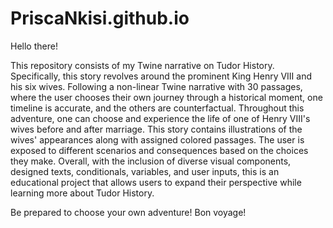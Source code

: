 # PriscaNkisi.github.io
Hello there!
 
This repository consists of my Twine narrative on Tudor History. Specifically, this story revolves around the prominent King Henry VIII and his six wives. Following a non-linear Twine narrative with 30 passages, where the user chooses their own journey through a historical moment, one timeline is accurate, and the others are counterfactual. Throughout this adventure, one can choose and experience the life of one of Henry VIII's wives before and after marriage. This story contains illustrations of the wives' appearances along with assigned colored passages. The user is exposed to different scenarios and consequences based on the choices they make. Overall, with the inclusion of diverse visual components, designed texts, conditionals, variables, and user inputs, this is an educational project that allows users to expand their perspective while learning more about Tudor History. 

Be prepared to choose your own adventure! Bon voyage!
